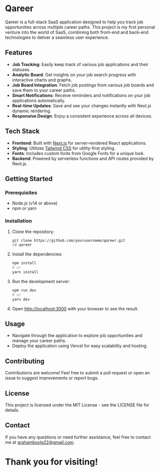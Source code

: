 # Qareer

Qareer is a full-stack SaaS application designed to help you track job opportunities across multiple career paths. This project is my first personal venture into the world of SaaS, combining both front-end and back-end technologies to deliver a seamless user experience.

## Features

- **Job Tracking**: Easily keep track of various job applications and their statuses.
- **Analytic Board**: Get insights on your job search progress with interactive charts and graphs.
- **Job Board Integration**: Fetch job postings from various job boards and save them to your career paths.
- **Smart Notifications**: Receive reminders and notifications on your job applications automatically.
- **Real-time Updates**: Save and see your changes instantly with Next.js dynamic rendering.
- **Responsive Design**: Enjoy a consistent experience across all devices.

## Tech Stack

- **Frontend**: Built with [Next.js](https://nextjs.org/) for server-rendered React applications.
- **Styling**: Utilizes [Tailwind CSS](https://tailwindcss.com/) for utility-first styling.
- **Fonts**: Includes custom fonts from Google Fonts for a unique look.
- **Backend**: Powered by serverless functions and API routes provided by Next.js.

## Getting Started

### Prerequisites

- Node.js (v14 or above)
- npm or yarn

### Installation

1. Clone the repository:

   ```bash
   git clone https://github.com/yourusername/qareer.git
   cd qareer
   ```

2. Install the dependencies:

   ```bash
   npm install
   # or
   yarn install
   ```

3. Run the development server:

   ```bash
   npm run dev
   # or
   yarn dev
   ```

4. Open [http://localhost:3000](http://localhost:3000) with your browser to see the result.

## Usage

- Navigate through the application to explore job opportunities and manage your career paths.
- Deploy the application using Vercel for easy scalability and hosting.

## Contributing

Contributions are welcome! Feel free to submit a pull request or open an issue to suggest improvements or report bugs.

## License

This project is licensed under the MIT License - see the LICENSE file for details.

## Contact

If you have any questions or need further assistance, feel free to contact me at [grahamboyle22@gmail.com](mailto:grahamboyle22@gmail.com).

# Thank you for visiting!
